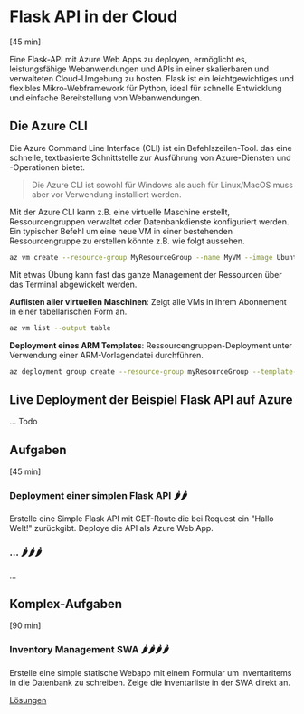 # Flask API in der Cloud
[45 min]

Eine Flask-API mit Azure Web Apps zu deployen, ermöglicht es, leistungsfähige Webanwendungen und APIs in einer skalierbaren und verwalteten Cloud-Umgebung zu hosten. Flask ist ein leichtgewichtiges und flexibles Mikro-Webframework für Python, ideal für schnelle Entwicklung und einfache Bereitstellung von Webanwendungen.

## Die Azure CLI
Die Azure Command Line Interface (CLI) ist ein Befehlszeilen-Tool. das eine schnelle, textbasierte Schnittstelle zur Ausführung von Azure-Diensten und -Operationen bietet. 

> Die Azure CLI ist sowohl für Windows als auch für Linux/MacOS muss aber vor Verwendung installiert werden.

Mit der Azure CLI kann z.B. eine virtuelle Maschine erstellt, Ressourcengruppen verwaltet oder Datenbankdienste konfiguriert werden. Ein typischer Befehl um eine neue VM in einer bestehenden Ressourcengruppe zu erstellen könnte z.B. wie folgt aussehen. 

```bash
az vm create --resource-group MyResourceGroup --name MyVM --image UbuntuLTS --generate-ssh-keys`
```

Mit etwas Übung kann fast das ganze Management der Ressourcen über das Terminal abgewickelt werden.

**Auflisten aller virtuellen Maschinen**:
Zeigt alle VMs in Ihrem Abonnement in einer tabellarischen Form an.

```bash
az vm list --output table
```

**Deployment eines ARM Templates**:
Ressourcengruppen-Deployment unter Verwendung einer ARM-Vorlagendatei durchführen.

```bash
az deployment group create --resource-group myResourceGroup --template-file template.json
```


## Live Deployment der Beispiel Flask API auf Azure
... Todo


## Aufgaben
[45 min]

### Deployment einer simplen Flask API 🌶️🌶️
Erstelle eine Simple Flask API mit GET-Route die bei Request ein "Hallo Welt!" zurückgibt. Deploye die API als Azure Web App.

### ... 🌶️🌶️🌶️
...


## Komplex-Aufgaben
[90 min]

### Inventory Management SWA 🌶️🌶️🌶️🌶️
Erstelle eine simple statische Webapp mit einem Formular um Inventaritems in die Datenbank zu schreiben. Zeige die Inventarliste in der SWA direkt an.

[Lösungen](./solutions.md)